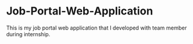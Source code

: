 # Job-Portal-Web-Application
This is my job portal web application that I developed with team member during internship.
